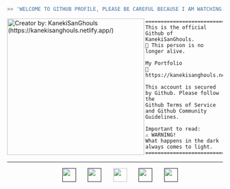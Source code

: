 

```zsh
>> 'WELCOME TO GITHUB PROFILE, PLEASE BE CAREFUL BECAUSE I AM WATCHING YOU FROM OUT OF NOWHERE'!
```

<img align="left" src="https://cdn.discordapp.com/attachments/907685213595897898/1037585487805812756/ccg.png" alt="Creator by: KanekiSanGhouls (https://kanekisanghouls.netlify.app/)" width="320" /> 

```
========================================================
This is the official Github of KanekiSanGhouls.
🥀 This person is no longer alive.

My Portfolio
🌹 https://kanekisanghouls.netlify.com

This account is secured by Github. Please follow the
Github Terms of Service and Github Community Guidelines.

Important to read:
⚠️ WARNING!
What happens in the dark always comes to light.
========================================================
```




---

<p align="center">
 &#8287;&#8287;&#8287;&#8287;&#8287;
  &#8287;&#8287;&#8287;&#8287;&#8287;
     <a href=""><img width="32px" alt="" title="" src="https://cdn-icons-png.flaticon.com/512/1557/1557167.png"/></a>
  &#8287;&#8287;&#8287;&#8287;&#8287;
   <a href=""><img width="32px" alt="" title="" src="https://cdn-icons-png.flaticon.com/512/1557/1557167.png"/></a>
  &#8287;&#8287;&#8287;&#8287;&#8287;
  <a href="https://dsc.gg/ccghouls" alt="Join our community"><img width="32px" src="https://i.imgur.com/OViZO8J.png"/></a>
  &#8287;&#8287;&#8287;&#8287;&#8287;
    <a href=""><img width="32px" alt="" title="" src="https://cdn-icons-png.flaticon.com/512/1557/1557167.png"/></a>
  &#8287;&#8287;&#8287;&#8287;&#8287;
   <a href=""><img width="32px" alt="" title="" src="https://cdn-icons-png.flaticon.com/512/1557/1557167.png"/></a>
  &#8287;&#8287;&#8287;&#8287;&#8287;

  &#8287;&#8287;&#8287;&#8287;&#8287;
</p>

<br/>
